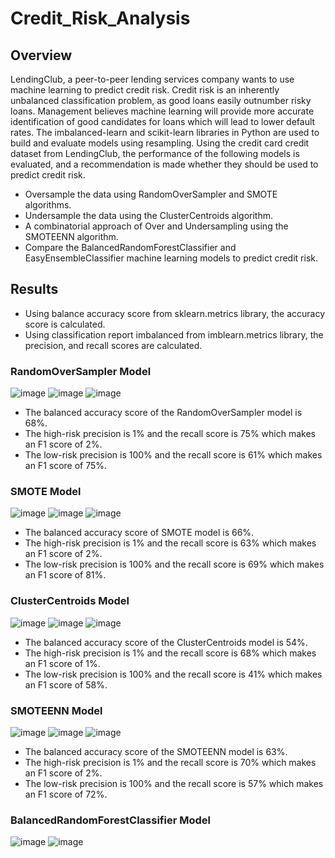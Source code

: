 # Credit_Risk_Analysis
## Overview
LendingClub, a peer-to-peer lending services company wants to use machine learning to predict credit risk. Credit risk is an inherently unbalanced classification problem, as good loans easily outnumber risky loans. Management believes machine learning will provide more accurate identification of good candidates for loans which will lead to lower default rates. The imbalanced-learn and scikit-learn libraries in Python are used to build and evaluate models using resampling. Using the credit card credit dataset from LendingClub, the performance of the following models is evaluated, and a recommendation is made whether they should be used to predict credit risk.

- Oversample the data using RandomOverSampler and SMOTE algorithms.
- Undersample the data using the ClusterCentroids algorithm.
- A combinatorial approach of Over and Undersampling using the SMOTEENN algorithm.
- Compare the BalancedRandomForestClassifier and EasyEnsembleClassifier machine learning models to predict credit risk.

## Results
- Using balance accuracy score from sklearn.metrics library, the accuracy score is calculated. 
- Using classification report imbalanced from imblearn.metrics library, the precision, and recall scores are calculated.

### RandomOverSampler Model
![image](https://user-images.githubusercontent.com/76491891/122673680-98e3c000-d19f-11eb-94f1-8686e023d857.png)
![image](https://user-images.githubusercontent.com/76491891/122673692-a6994580-d19f-11eb-826c-6688919030a5.png)
![image](https://user-images.githubusercontent.com/76491891/122673711-ba44ac00-d19f-11eb-8b9b-721a865f8797.png)

- The balanced accuracy score of the RandomOverSampler model is 68%.
- The high-risk precision is 1% and the recall score is 75% which makes an F1 score of 2%.
- The low-risk precision is 100% and the recall score is 61% which makes an F1 score of 75%.

### SMOTE Model
![image](https://user-images.githubusercontent.com/76491891/122673774-07288280-d1a0-11eb-95f6-27ac3456337e.png)
![image](https://user-images.githubusercontent.com/76491891/122673782-127bae00-d1a0-11eb-8357-7e516d01d50e.png)
![image](https://user-images.githubusercontent.com/76491891/122673790-1e677000-d1a0-11eb-9b8f-3e3768c3cdb2.png)

- The balanced accuracy score of SMOTE model is 66%.
- The high-risk precision is 1% and the recall score is 63% which makes an F1 score of 2%.
- The low-risk precision is 100% and the recall score is 69% which makes an F1 score of 81%.

### ClusterCentroids Model
![image](https://user-images.githubusercontent.com/76491891/122673840-54a4ef80-d1a0-11eb-81fd-2d0a1fff57a5.png)
![image](https://user-images.githubusercontent.com/76491891/122673848-68e8ec80-d1a0-11eb-959a-d55440650bd2.png)
![image](https://user-images.githubusercontent.com/76491891/122673853-7b632600-d1a0-11eb-862d-b716d413a904.png)

- The balanced accuracy score of the ClusterCentroids model is 54%.
- The high-risk precision is 1% and the recall score is 68% which makes an F1 score of 1%.
- The low-risk precision is 100% and the recall score is 41% which makes an F1 score of 58%.

### SMOTEENN Model
![image](https://user-images.githubusercontent.com/76491891/122673875-a0f02f80-d1a0-11eb-812f-6f1e9cec6af5.png)
![image](https://user-images.githubusercontent.com/76491891/122673889-b2393c00-d1a0-11eb-8f7a-a424027bf79e.png)
![image](https://user-images.githubusercontent.com/76491891/122673911-c41adf00-d1a0-11eb-93a6-f015dde06af5.png)

- The balanced accuracy score of the SMOTEENN model is 63%.
- The high-risk precision is 1% and the recall score is 70% which makes an F1 score of 2%.
- The low-risk precision is 100% and the recall score is 57% which makes an F1 score of 72%.

### BalancedRandomForestClassifier Model
![image](https://user-images.githubusercontent.com/76491891/122673944-f7f60480-d1a0-11eb-8686-8b7a5fdad1b8.png)
![image](https://user-images.githubusercontent.com/76491891/122673959-080de400-d1a1-11eb-84fa-22fb78e47a44.png)
